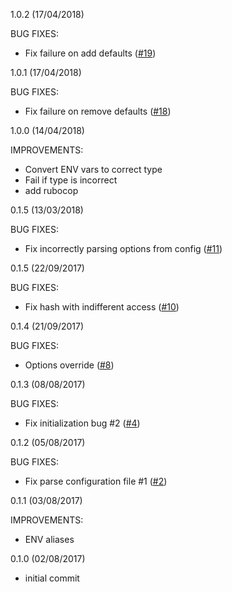 1.0.2 (17/04/2018)

BUG FIXES:

 * Fix failure on add defaults ([#19](https://github.com/eredi93/thor-addons/pull/19))

1.0.1 (17/04/2018)

BUG FIXES:

 * Fix failure on remove defaults ([#18](https://github.com/eredi93/thor-addons/pull/18))

1.0.0 (14/04/2018)

IMPROVEMENTS:

 * Convert ENV vars to correct type
 * Fail if type is incorrect
 * add rubocop

0.1.5 (13/03/2018)

BUG FIXES:

 * Fix incorrectly parsing options from config ([#11](https://github.com/eredi93/thor-addons/pull/11))

0.1.5 (22/09/2017)

BUG FIXES:

 * Fix hash with indifferent access ([#10](https://github.com/eredi93/thor-addons/pull/10))

0.1.4 (21/09/2017)

BUG FIXES:

 * Options override ([#8](https://github.com/eredi93/thor-addons/pull/8))

0.1.3 (08/08/2017)

BUG FIXES:

 * Fix initialization bug #2 ([#4](https://github.com/eredi93/thor-addons/pull/4))

0.1.2 (05/08/2017)

BUG FIXES:

 * Fix parse configuration file #1 ([#2](https://github.com/eredi93/thor-addons/pull/2))

0.1.1 (03/08/2017)

IMPROVEMENTS:

 * ENV aliases

0.1.0 (02/08/2017)

 * initial commit
